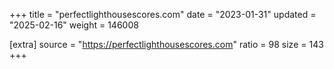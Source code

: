 +++
title = "perfectlighthousescores.com"
date = "2023-01-31"
updated = "2025-02-16"
weight = 146008

[extra]
source = "https://perfectlighthousescores.com"
ratio = 98
size = 143
+++
